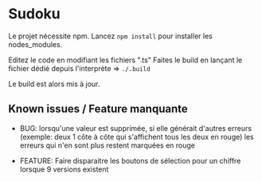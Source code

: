 <h1>Sudoku</h1>

Le projet nécessite npm.
Lancez <code>npm install</code> pour installer les nodes_modules. 

Editez le code en modifiant les fichiers ".ts"
Faites le build en lançant le fichier dédié depuis l'interprète =>  <code>./.build</code>

Le build est alors mis à jour. 

<h2>Known issues / Feature manquante</h2>

- BUG: lorsqu'une valeur est supprimée, si elle générait d'autres erreurs (exemple: deux 1 côte à côte qui s'affichent tous les deux en rouge)
les erreurs qui n'en sont plus restent marquées en rouge

- FEATURE: Faire disparaitre les boutons de sélection pour un chiffre lorsque 9 versions existent